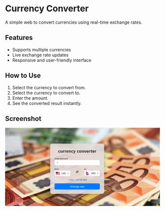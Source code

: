 # Currency Converter

A simple web to convert currencies using real-time exchange rates.

## Features
- Supports multiple currencies
- Live exchange rate updates
- Responsive and user-friendly interface

## How to Use
1. Select the currency to convert from.
2. Select the currency to convert to.
3. Enter the amount.
4. See the converted result instantly.

## Screenshot

![Currency Converter Screenshot](https://github.com/Aayushstha10/Currency-Exchange/blob/main/Currency_Exchange/ss.png)
